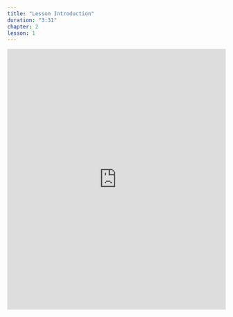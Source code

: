 ```yaml
---
title: "Lesson Introduction"
duration: "3:31"
chapter: 2
lesson: 1
---
```


<iframe width="100%" height="600" src="https://www.youtube.com/embed/BmU53an5QJc" title="YouTube video player" frameborder="0" allow="accelerometer; autoplay; clipboard-write; encrypted-media; gyroscope; picture-in-picture; web-share" allowfullscreen></iframe>